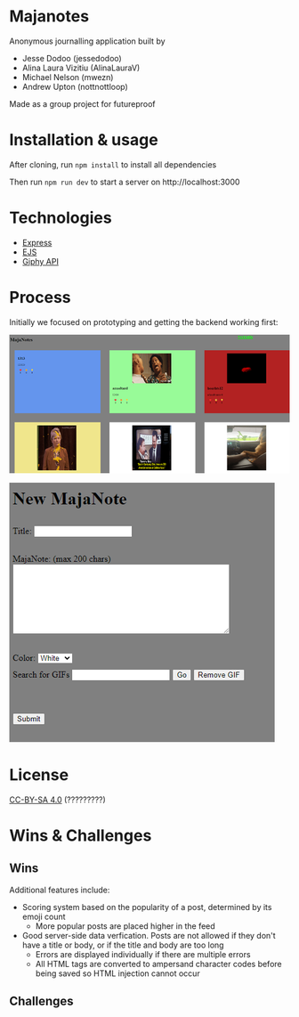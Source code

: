 <!-- improve this README by following https://github.com/getfutureproof/fp_guides_wiki/wiki/Writing-READMEs -->
# Majanotes

Anonymous journalling application built by 
* Jesse Dodoo (jessedodoo)
* Alina Laura Vizitiu (AlinaLauraV)
* Michael Nelson (mwezn)
* Andrew Upton (nottnottloop)

Made as a group project for futureproof

# Installation & usage
After cloning, run `npm install` to install all dependencies

Then run `npm run dev` to start a server on http://localhost:3000

# Technologies
* [Express](https://expressjs.com/)
* [EJS](https://ejs.co/)
* [Giphy API](https://developers.giphy.com/)

# Process
Initially we focused on prototyping and getting the backend working first:

![](github/badfrontendscaled.png)

![](github/badfrontendnewmajanote.png)

# License

[CC-BY-SA 4.0](https://creativecommons.org/licenses/by-sa/4.0/) (?????????)

# Wins & Challenges
## Wins
Additional features include:
* Scoring system based on the popularity of a post, determined by its emoji count
	* More popular posts are placed higher in the feed
* Good server-side data verfication. Posts are not allowed if they don't have a title or body, or if the title and body are too long
	* Errors are displayed individually if there are multiple errors
	* All HTML tags are converted to ampersand character codes before being saved so HTML injection cannot occur
## Challenges